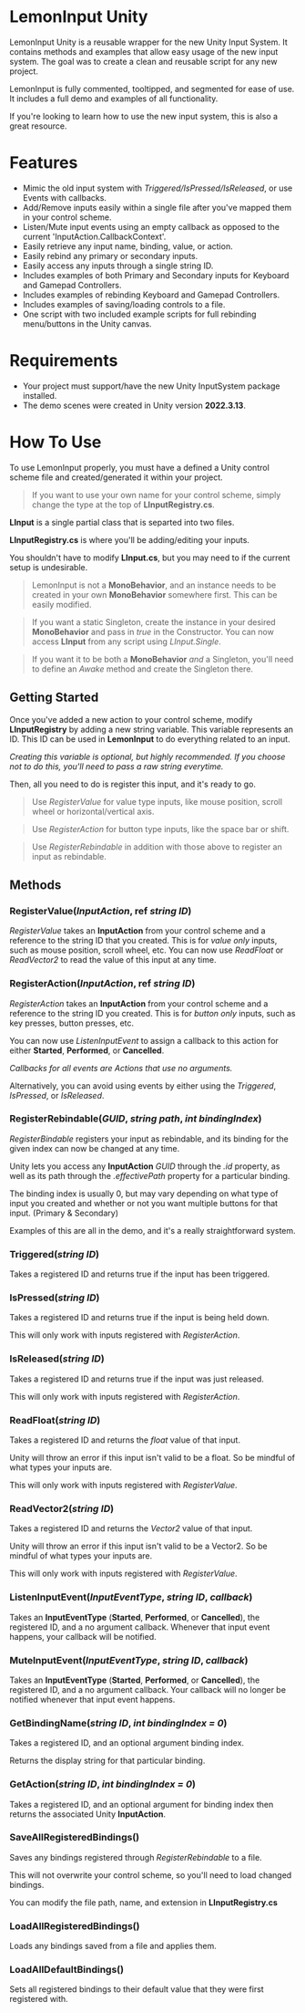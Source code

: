 # LemonInput Unity
LemonInput Unity is a reusable wrapper for the new Unity Input System.
It contains methods and examples that allow easy usage of the new input system.
The goal was to create a clean and reusable script for any new project.

LemonInput is fully commented, tooltipped, and segmented for ease of use.
It includes a full demo and examples of all functionality.

If you're looking to learn how to use the new input system, this is also a great resource.

# Features
- Mimic the old input system with *Triggered/IsPressed/IsReleased*, or use Events with callbacks.
- Add/Remove inputs easily within a single file after you've mapped them in your control scheme.
- Listen/Mute input events using an empty callback as opposed to the current 'InputAction.CallbackContext'.
- Easily retrieve any input name, binding, value, or action.
- Easily rebind any primary or secondary inputs.
- Easily access any inputs through a single string ID.
- Includes examples of both Primary and Secondary inputs for Keyboard and Gamepad Controllers.
- Includes examples of rebinding Keyboard and Gamepad Controllers.
- Includes examples of saving/loading controls to a file.
- One script with two included example scripts for full rebinding menu/buttons in the Unity canvas.

# Requirements
- Your project must support/have the new Unity InputSystem package installed.
- The demo scenes were created in Unity version **2022.3.13**.


# How To Use
To use LemonInput properly, you must have a defined a Unity control scheme file and created/generated it within your project.

> If you want to use your own name for your control scheme, simply change the type at the top of **LInputRegistry.cs**.

**LInput** is a single partial class that is separted into two files. 

**LInputRegistry.cs** is where you'll be adding/editing your inputs.

You shouldn't have to modify **LInput.cs**, but you may need to if the current setup is undesirable.

> LemonInput is not a **MonoBehavior**, and an instance needs to be created in your own **MonoBehavior** somewhere first. This can be easily modified.

> If you want a static Singleton, create the instance in your desired **MonoBehavior** and pass in *true* in the Constructor. You can now access **LInput** from any script using *LInput.Single*.

> If you want it to be both a **MonoBehavior** *and* a Singleton, you'll need to define an *Awake* method and create the Singleton there.

## Getting Started
Once you've added a new action to your control scheme, modify **LInputRegistry** by adding a new string variable.
This variable represents an ID. This ID can be used in **LemonInput** to do everything related to an input.

*Creating this variable is optional, but highly recommended. If you choose not to do this, you'll need to pass a raw string everytime.*

Then, all you need to do is register this input, and it's ready to go.

> Use *RegisterValue* for value type inputs, like mouse position, scroll wheel or horizontal/vertical axis.

> Use *RegisterAction* for button type inputs, like the space bar or shift.

> Use *RegisterRebindable* in addition with those above to register an input as rebindable.


## Methods

### RegisterValue(*InputAction*, ref *string ID*)
*RegisterValue* takes an **InputAction** from your control scheme and a reference to the string ID that you created.
This is for *value only* inputs, such as mouse position, scroll wheel, etc. You can now use *ReadFloat* or *ReadVector2* to read the value of this input at any time.
>

### RegisterAction(*InputAction*, ref *string ID*)
*RegisterAction* takes an **InputAction** from your control scheme and a reference to the string ID you created.
This is for *button only* inputs, such as key presses, button presses, etc. 

You can now use *ListenInputEvent* to assign a callback to this action for either **Started**, **Performed**, or **Cancelled**.

*Callbacks for all events are Actions that use no arguments.*

Alternatively, you can avoid using events by either using the *Triggered*, *IsPressed*, or *IsReleased*.

>
### RegisterRebindable(*GUID*, *string path*, *int bindingIndex*)
*RegisterBindable* registers your input as rebindable, and its binding for the given index can now be changed at any time.

Unity lets you access any **InputAction** *GUID* through the *.id* property, as well as its path through the *.effectivePath* property for a particular binding.

The binding index is usually 0, but may vary depending on what type of input you created and whether or not you want multiple buttons for that input. (Primary & Secondary)

Examples of this are all in the demo, and it's a really straightforward system.
>

### Triggered(*string ID*)
Takes a registered ID and returns true if the input has been triggered.
>

### IsPressed(*string ID*)
Takes a registered ID and returns true if the input is being held down.

This will only work with inputs registered with *RegisterAction*.
>

### IsReleased(*string ID*)
Takes a registered ID and returns true if the input was just released.

This will only work with inputs registered with *RegisterAction*.
>

### ReadFloat(*string ID*)
Takes a registered ID and returns the *float* value of that input.

Unity will throw an error if this input isn't valid to be a float. So be mindful of what types your inputs are.

This will only work with inputs registered with *RegisterValue*.
>

### ReadVector2(*string ID*)
Takes a registered ID and returns the *Vector2* value of that input.

Unity will throw an error if this input isn't valid to be a Vector2. So be mindful of what types your inputs are.

This will only work with inputs registered with *RegisterValue*.
>

### ListenInputEvent(*InputEventType*, *string ID*, *callback*)
Takes an **InputEventType** (**Started**, **Performed**, or **Cancelled**), the registered ID, and a no argument callback.
Whenever that input event happens, your callback will be notified.
>

### MuteInputEvent(*InputEventType*, *string ID*, *callback*)
Takes an **InputEventType** (**Started**, **Performed**, or **Cancelled**), the registered ID, and a no argument callback.
Your callback will no longer be notified whenever that input event happens.
>

### GetBindingName(*string ID*, *int bindingIndex = 0*)
Takes a registered ID, and an optional argument binding index.

Returns the display string for that particular binding.
>

### GetAction(*string ID*, *int bindingIndex = 0*)
Takes a registered ID, and an optional argument for binding index then returns the associated Unity **InputAction**.
>

### SaveAllRegisteredBindings()
Saves any bindings registered through *RegisterRebindable* to a file.

This will not overwrite your control scheme, so you'll need to load changed bindings.

You can modify the file path, name, and extension in **LInputRegistry.cs**
>

### LoadAllRegisteredBindings()
Loads any bindings saved from a file and applies them.
>

### LoadAllDefaultBindings()
Sets all registered bindings to their default value that they were first registered with.
>
